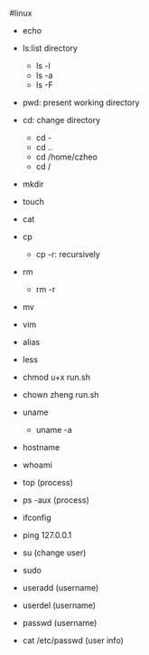 #linux
- echo
- ls:list directory
    - ls -l
    - ls -a
    - ls -F
- pwd: present working directory
- cd: change directory
    - cd -
    - cd ..
    - cd /home/czheo
    - cd /
- mkdir
- touch
- cat
- cp
    - cp -r: recursively
- rm
    - rm -r
- mv
- vim
- alias
- less

- chmod u+x run.sh
- chown zheng run.sh
- uname 
    - uname -a
- hostname
- whoami
- top (process)
- ps -aux  (process)
- ifconfig
- ping 127.0.0.1
- su (change user)
- sudo
- useradd (username)
- userdel (username)
- passwd (username)
- cat /etc/passwd   (user info)

